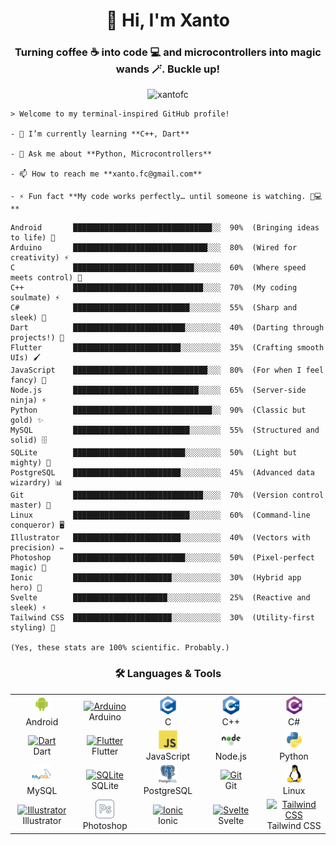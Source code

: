 <h1 align="center">🖖 Hi, I'm Xanto</h1>
<h3 align="center">Turning coffee ☕ into code 💻 and microcontrollers into magic wands 🪄. Buckle up!</h3>

<p align="center">
  <img src="https://komarev.com/ghpvc/?username=xantofc&label=Profile%20views&color=0e75b6&style=flat" alt="xantofc" />
</p>


```plaintext
> Welcome to my terminal-inspired GitHub profile!

- 🌱 I’m currently learning **C++, Dart**

- 💬 Ask me about **Python, Microcontrollers**

- 📫 How to reach me **xanto.fc@gmail.com**

- ⚡ Fun fact **My code works perfectly… until someone is watching. 👀💻**

```

```plaintext
Android       ███████████████████████████████░░  90%  (Bringing ideas to life) 🤖
Arduino       ██████████████████████████████░░░  80%  (Wired for creativity) ⚡
C             ███████████████████████████░░░░░░  60%  (Where speed meets control) 🚀
C++           █████████████████████████████░░░░  70%  (My coding soulmate) ⚡
C#            ██████████████████████████░░░░░░░  55%  (Sharp and sleek) 🎯
Dart          █████████████████████████░░░░░░░░  40%  (Darting through projects!) 🎯
Flutter       ████████████████████████░░░░░░░░░  35%  (Crafting smooth UIs) 🖌️
JavaScript    ██████████████████████████████░░░  80%  (For when I feel fancy) 📜
Node.js       ████████████████████████████░░░░░  65%  (Server-side ninja) ⚡
Python        ███████████████████████████████░░  90%  (Classic but gold) ✨
MySQL         ██████████████████████████░░░░░░░  55%  (Structured and solid) 🗄️
SQLite        █████████████████████████░░░░░░░░  50%  (Light but mighty) 💾
PostgreSQL    ████████████████████████░░░░░░░░░  45%  (Advanced data wizardry) 📊
Git           █████████████████████████████░░░░  70%  (Version control master) 🔧
Linux         ██████████████████████████░░░░░░░  60%  (Command-line conqueror) 🖥️
Illustrator   ████████████████████████░░░░░░░░░  40%  (Vectors with precision) ✏️
Photoshop     █████████████████████████░░░░░░░░  50%  (Pixel-perfect magic) 🎨
Ionic         ██████████████████████░░░░░░░░░░░  30%  (Hybrid app hero) 📱
Svelte        █████████████████████░░░░░░░░░░░░  25%  (Reactive and sleek) ⚡
Tailwind CSS  ██████████████████████░░░░░░░░░░░  30%  (Utility-first styling) 🎯

(Yes, these stats are 100% scientific. Probably.)
```
<h3 align="center">🛠️ Languages & Tools</h3>

<table align="center" width="100%">
  <tr>
    <td align="center" width="20%">
      <a href="https://developer.android.com" target="_blank">
        <img src="https://raw.githubusercontent.com/devicons/devicon/master/icons/android/android-original-wordmark.svg" alt="Android" width="30" height="30"/>
      </a>
      <br>Android
    </td>
    <td align="center" width="20%">
      <a href="https://www.arduino.cc/" target="_blank">
        <img src="https://cdn.worldvectorlogo.com/logos/arduino-1.svg" alt="Arduino" width="30" height="30"/>
      </a>
      <br>Arduino
    </td>
    <td align="center" width="20%">
      <a href="https://www.cprogramming.com/" target="_blank">
        <img src="https://raw.githubusercontent.com/devicons/devicon/master/icons/c/c-original.svg" alt="C" width="30" height="30"/>
      </a>
      <br>C
    </td>
    <td align="center" width="20%">
      <a href="https://www.w3schools.com/cpp/" target="_blank">
        <img src="https://raw.githubusercontent.com/devicons/devicon/master/icons/cplusplus/cplusplus-original.svg" alt="C++" width="30" height="30"/>
      </a>
      <br>C++
    </td>
    <td align="center" width="20%">
      <a href="https://www.w3schools.com/cs/" target="_blank">
        <img src="https://raw.githubusercontent.com/devicons/devicon/master/icons/csharp/csharp-original.svg" alt="C#" width="30" height="30"/>
      </a>
      <br>C#
    </td>
  </tr>
  <tr>
    <td align="center">
      <a href="https://dart.dev" target="_blank">
        <img src="https://www.vectorlogo.zone/logos/dartlang/dartlang-icon.svg" alt="Dart" width="30" height="30"/>
      </a>
      <br>Dart
    </td>
    <td align="center">
      <a href="https://flutter.dev" target="_blank">
        <img src="https://www.vectorlogo.zone/logos/flutterio/flutterio-icon.svg" alt="Flutter" width="30" height="30"/>
      </a>
      <br>Flutter
    </td>
    <td align="center">
      <a href="https://developer.mozilla.org/en-US/docs/Web/JavaScript" target="_blank">
        <img src="https://raw.githubusercontent.com/devicons/devicon/master/icons/javascript/javascript-original.svg" alt="JavaScript" width="30" height="30"/>
      </a>
      <br>JavaScript
    </td>
    <td align="center">
      <a href="https://nodejs.org" target="_blank">
        <img src="https://raw.githubusercontent.com/devicons/devicon/master/icons/nodejs/nodejs-original-wordmark.svg" alt="Node.js" width="30" height="30"/>
      </a>
      <br>Node.js
    </td>
    <td align="center">
      <a href="https://www.python.org" target="_blank">
        <img src="https://raw.githubusercontent.com/devicons/devicon/master/icons/python/python-original.svg" alt="Python" width="30" height="30"/>
      </a>
      <br>Python
    </td>
  </tr>
  <tr>
    <td align="center">
      <a href="https://www.mysql.com/" target="_blank">
        <img src="https://raw.githubusercontent.com/devicons/devicon/master/icons/mysql/mysql-original-wordmark.svg" alt="MySQL" width="30" height="30"/>
      </a>
      <br>MySQL
    </td>
    <td align="center">
      <a href="https://www.sqlite.org/" target="_blank">
        <img src="https://www.vectorlogo.zone/logos/sqlite/sqlite-icon.svg" alt="SQLite" width="30" height="30"/>
      </a>
      <br>SQLite
    </td>
    <td align="center">
      <a href="https://www.postgresql.org" target="_blank">
        <img src="https://raw.githubusercontent.com/devicons/devicon/master/icons/postgresql/postgresql-original-wordmark.svg" alt="PostgreSQL" width="30" height="30"/>
      </a>
      <br>PostgreSQL
    </td>
    <td align="center">
      <a href="https://git-scm.com/" target="_blank">
        <img src="https://www.vectorlogo.zone/logos/git-scm/git-scm-icon.svg" alt="Git" width="30" height="30"/>
      </a>
      <br>Git
    </td>
    <td align="center">
      <a href="https://www.linux.org/" target="_blank">
        <img src="https://raw.githubusercontent.com/devicons/devicon/master/icons/linux/linux-original.svg" alt="Linux" width="30" height="30"/>
      </a>
      <br>Linux
    </td>
  </tr>
  <tr>
    <td align="center">
      <a href="https://www.adobe.com/in/products/illustrator.html" target="_blank">
        <img src="https://www.vectorlogo.zone/logos/adobe_illustrator/adobe_illustrator-icon.svg" alt="Illustrator" width="30" height="30"/>
      </a>
      <br>Illustrator
    </td>
    <td align="center">
      <a href="https://www.photoshop.com/en" target="_blank">
        <img src="https://raw.githubusercontent.com/devicons/devicon/master/icons/photoshop/photoshop-line.svg" alt="Photoshop" width="30" height="30"/>
      </a>
      <br>Photoshop
    </td>
    <td align="center">
      <a href="https://ionicframework.com" target="_blank">
        <img src="https://upload.wikimedia.org/wikipedia/commons/d/d1/Ionic_Logo.svg" alt="Ionic" width="30" height="30"/>
      </a>
      <br>Ionic
    </td>
    <td align="center">
      <a href="https://svelte.dev" target="_blank">
        <img src="https://upload.wikimedia.org/wikipedia/commons/1/1b/Svelte_Logo.svg" alt="Svelte" width="30" height="30"/>
      </a>
      <br>Svelte
    </td>
    <td align="center">
      <a href="https://tailwindcss.com/" target="_blank">
        <img src="https://www.vectorlogo.zone/logos/tailwindcss/tailwindcss-icon.svg" alt="Tailwind CSS" width="30" height="30"/>
      </a>
      <br>Tailwind CSS
    </td>
  </tr>
</table>


